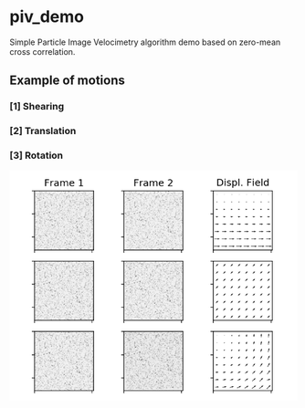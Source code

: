 # piv_demo
Simple Particle Image Velocimetry algorithm demo based on zero-mean cross correlation.

## Example of motions

### [1] Shearing 
### [2] Translation 
### [3] Rotation 

![alt amplitude spectrums](https://raw.githubusercontent.com/j-colas/piv_demo/master/result_piv.png)


